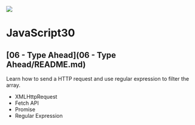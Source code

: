 ![](https://javascript30.com/images/JS3-social-share.png)

# JavaScript30

## [06 - Type Ahead](06 - Type Ahead/README.md) 
Learn how to send a HTTP request and use regular expression to filter the array.
* XMLHttpRequest
* Fetch API
* Promise
* Regular Expression
